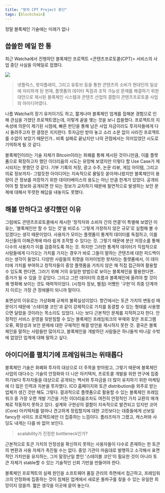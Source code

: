 ```yaml
---
title: "왓챠 CPT Project 중단"
tags: [blockchain]
---
```


정말 블록체인 기술에는 미래가 없나

<!--more-->

## 씁쓸한 메일 한 통

최근 Watcha에서 진행하던 블록체인 프로젝트 <콘텐츠프로토콜(CPT)> 서비스의 사업 중단 사실을 이메일로 접했다.

![](https://www.dropbox.com/s/t6joiwcgnlxm4ok/Screen%20Shot%202020-03-04%20at%203.19.55%20PM.png?raw=1)

> 넷플릭스, 왓챠플레이, 그리고 유튜브 등을 통한 콘텐츠의 소비가 현대인의 일상에 자리하게 된 현재, 플랫폼의 데이터 독점과 조작 가능성 문제를 해결하기 위한 대안으로 제시된 블록체인 시스템과 콘텐츠 산업의 결합이 콘텐츠프로토콜 사업의 아이디어였다.

나름 Watcha의 장기 유저이기도 하고, 짧게나마 블록체인 업계를 접해본 경험으로 인해 관심을 가졌던 프로젝트였는데, 이렇게 끝을 맺는 것을 보니 씁쓸했다. 프로젝트의 지속성에 의문이 제기된 시점에, 빠른 판단을 통해 남은 사업 자금이라도 투자자들에게 다시 돌려주고자 한 결정은 지지한다. 투자금만 받아 놓고 소리 소문 없이 사라진 프로젝트를 수없이 보았기 때문인가.. 비록 실패로 끝났지만 나의 관점에서는 의미있었던 시도로 기억하게 될 것 같다.

블록체인이라는 기술 자체가 Bitcoin이라는 화폐를 통해 제시된 것이니만큼, 이를 플랫폼으로 확장하고자 했던 이더리움의 시도는 유망해 보였지만 이렇다 할 Use Case가 제시되지는 못했던 것 같다. 기부 기록의 저장, 광고 수주, 논문 리뷰, 게임 아이템, 그리고 의료 정보까지- 그럴듯한 아이디어는 지속적으로 물밀듯 쏟아져나왔지만 블록체인이 용량이 큰 정보를 저장하기 위한 데이터베이스의 용도는 아닌 만큼 한계가 있었다. 공개되어야 할 정보와 공개되면 안 되는 정보가 교차하기 때문에 필연적으로 발생하는 보안 문제에 대해서 뚜렷한 해답을 내놓지도 못했다.

## 해볼 만하다고 생각했던 이유

그럼에도 콘텐츠프로토콜에서 제시한 '창작자와 소비자 간의 연결'이 특별해 보였던 이유는, '블록체인만 할 수 있는 것'을 비로소 '그렇게 거창하지 않은 규모'로 실험해 볼 수 있겠다는 생각 때문이었다. 사용자가 모이는 플랫폼이 통계적 데이터를 독점하고, 이를 자신들의 이해관계에 따라 쉽게 조작할 수 있다는 것. 그렇기 때문에 분산 저장소를 통해 다수의 사용자가 이를 검증하도록 하는 것. 하지만 그러한 통계적 데이터가 직접적으로 사람들에게 다가오는 가치를 가지는 경우가 바로 그들이 말하는 콘텐츠에 대한 피드백이라는 생각이 들었다. 다양한 사람들의 취향을 아카이빙한 왓챠라는 플랫폼에서, 이 데이터에 가치를 부여하고 창작자들이 중앙 플랫폼을 거치지 않은 채 직접 접근하여 활용할 수 있도록 한다면, 그러기 위해 거의 유일한 방법으로 보이는 블록체인을 활용한다면.. 증거가 될 수 있을 것 같았다. 그리고 그런 데이터의 흐름과 블록체인에 올려야 할 것이 꽤 명확해 보이는 것도 매력적이었다. (시청자 정보, 별점) 어쨌든 '구현'이 최종 단계까지 이르는 가장 큰 장애물이 되니까 말이다.

표면상의 이유로는 가상화폐 규제의 불확실성이었다. 향간에서는 토큰 가치의 변동성 때문이기 때문에 '스테이블 코인'과 같이 강제적으로 가치를 동결할 수 있는 형태를 사용했으면 달랐을 것이라는 목소리도 있었다. 나는 보다 근본적인 문제를 지적하고자 한다. 안정적인 서비스 운영을 뒷받침할 수 있는 블록체인 프레임워크의 부재와 잦은 프로그램 오류, 확장성과 보안 문제에 대한 구체적인 해결 방안을 제시하지 못한 것. 결국은 블록체인을 말하는 사람들만 많아지고, 블록체인을 개발하던 사람들은 하나둘씩 떠나갈 수밖에 없었던 업계에 대해 말하고 싶다.

## 아이디어를 펼치기에 프레임워크는 위태롭다

블록체인 기술은 화폐와 투자의 대상으로 더 주목을 받아왔고, 그렇기 때문에 블록체인 사업의 대다수는 기술의 안정화와 더 나은 아키텍처, 프로토콜 개발을 위한 연구에 집중하기보다 투자자들을 대상으로 공개되는 백서와 투자금을 더 많이 유치하기 위한 마케팅에 더 많은 인력과 자본을 투자했다. ICO 홈페이지와 토큰 distribution을 외주로 받는 업체가 생긴 것만 해도 그렇다. 결과적으로 플랫폼으로 활용할 수 있는 블록체인 프레임워크 중 가장 오랜 개발 기간을 거친 이더리움조차도 여전히 안정적인 가치 교환의 매개체로 작동하지 못하고 있다. 설계와 구현상의 결함이 지속적으로 발견되고 있지만 코어(Core) 아키텍처를 얼마나 견고하게 정립할지에 대한 고민보다는 대중들에게 선보일 fancy한 사이드 프로젝트에만 더 집중하는 느낌이다. 플라즈마가 그랬고, 캐스퍼와 샤딩도 내게는 다를 바 없어 보인다.

> scalability가 진정한 bottleneck인가?

근본적으로 토큰 가치의 안정성을 확신하지 못하는 사용자들이 다수로 존재하는 한 토큰의 변환과 사용 자체가 촉진될 수는 없다. 중앙 기관이 마음대로 발행하고 소각해서 표면적인 가치만을 유지하는, 그저 말장난일 뿐인 '스테이블 코인'이 필요한 것이 아니라 토큰 자체가 stable할 수 있는 기술적인 신뢰 기반을 만들어야 한다.

블록체인 프로젝트의 실패 원인을 소프트웨어 품질 관리의 측면에서 접근하고, 프레임워크의 안정화에 집중하는 것이 침체된 업계에서 새로운 돌파구를 찾을 수 있는 유일한 희망이지 않을까. 짧은 생각을 이곳에 묻어 놓는다.
